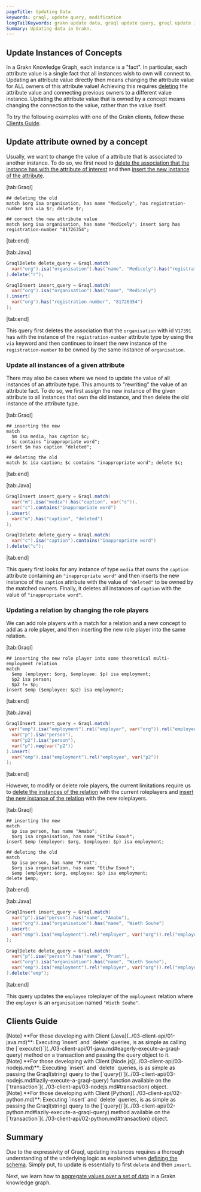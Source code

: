 ```yaml
---
pageTitle: Updating Data
keywords: graql, update query, modification
longTailKeywords: grakn update data, graql update query, graql update instances
Summary: Updating data in Grakn.
---
```


## Update Instances of Concepts

In a Grakn Knowledge Graph, each instance is a "fact". In particular, each attribute value is a single fact that all instances wish to own will connect to. Updating an attribute value directly then means changing the attribute value for ALL owners of this attribute value! Achieving this requires [deleting](../11-query/04-delete-query.md) the attribute value and connecting previous owners to a different value instance. Updating the attribute value that is owned by a concept means changing the connection to the value, rather than the value itself.

To try the following examples with one of the Grakn clients, follow these [Clients Guide](#clients-guide).

## Update attribute owned by a concept
Usually, we want to change the value of a attribute that is associated to another instance. To do so, we first need to [delete the association that the instance has with the attribute of interest](../11-query/04-delete-query.md#delete-associations-with-attributes) and then [insert the new instance of the attribute](../11-query/03-insert-query.md#insert-instances-of-an-attribute-type).

<div class="tabs dark">

[tab:Graql]

```graql
## deleting the old
match $org isa organisation, has name "Medicely", has registration-number $rn via $r; delete $r;

## connect the new attribute value
match $org isa organisation, has name "Medicely"; insert $org has registration-number "81726354";
```
[tab:end]

[tab:Java]
```java
GraqlDelete delete_query = Graql.match(
  var("org").isa("organisation").has("name", "Medicely").has("registration-number", var("rn"), var("r"))
).delete("r");

GraqlInsert insert_query = Graql.match(
  var("org").isa("organisation").has("name", "Medicely")
).insert(
  var("org").has("registration-number", "81726354")
);
```
[tab:end]
</div>

This query first deletes the association that the `organisation` with id `V17391` has with the instance of the `registration-number` attribute type by using the `via` keyword and then continues to insert the new instance of the `registration-number` to be owned by the same instance of `organisation`.


### Update all instances of a given attribute
There may also be cases where we need to update the value of all instances of an attribute type. This amounts to "rewriting" the value of an attribute fact. To do so, we first assign the new instance of the given attribute to all instances that own the old instance, and then delete the old instance of the attribute type.

<div class="tabs dark">

[tab:Graql]
```graql
## inserting the new
match
  $m isa media, has caption $c;
  $c contains "inappropriate word";
insert $m has caption "deleted";

## deleting the old
match $c isa caption; $c contains "inappropriate word"; delete $c;
```
[tab:end]

[tab:Java]
```java
GraqlInsert insert_query = Graql.match(
  var("m").isa("media").has("caption", var("c")),
  var("c").contains("inappropriate word")
).insert(
  var("m").has("caption", "deleted")
);

GraqlDelete delete_query = Graql.match(
  var("c").isa("caption").contains("inappropriate word")
).delete("c");
```
[tab:end]
</div>

This query first looks for any instance of type `media` that owns the `caption` attribute containing an `"inappropriate word"` and then inserts the new instance of the `caption` attribute with the value of `"deleted"` to be owned by the matched owners. Finally, it deletes all instances of `caption` with the value of `"inappropriate word"`.

### Updating a relation by changing the role players
We can add role players with a match for a relation and a new concept to add as a role player, and then inserting the new role player into the same relation.

<div class="tabs dark">

[tab:Graql]
```graql
## inserting the new role player into some theoretical multi-employment relation
match
  $emp (employer: $org, $employee: $p) isa employment;
  $p2 isa person;
  $p2 != $p;
insert $emp ($employee: $p2) isa employment;
```
[tab:end]

[tab:Java]
```java
GraqlInsert insert_query = Graql.match(
 var("emp").isa("employment").rel("employer", var("org")).rel("employee", var("p"))
  var("p").isa("person"),
  var("p2").isa("person"),
  var("p").neq(var("p2"))
).insert(
  var("emp").isa("employment").rel("employee", var("p2"))
);
```
[tab:end]
</div>

However, to modify or delete role players, the current limitations require us to [delete the instances of the relation](../11-query/04-delete-query.md#delete-instances-of-a-relation-type) with the current roleplayers and [insert the new instance of the relation](../11-query/03-insert-query.md#insert-instances-of-a-relation-type) with the new roleplayers.

<div class="tabs dark">

[tab:Graql]
```graql
## inserting the new
match
  $p isa person, has name "Amabo";
  $org isa organisation, has name "Etihw Esouh";
insert $emp (employer: $org, $employee: $p) isa employment;

## deleting the old
match
  $p isa person, has name "Prumt";
  $org isa organisation, has name "Etihw Esouh";
  $emp (employer: $org, employee: $p) isa employment;
delete $emp;
```
[tab:end]

[tab:Java]
```java
GraqlInsert insert_query = Graql.match(
  var("p").isa("person").has("name", "Amabo"),
  var("org").isa("organisation").has("name", "Wieth Souhe")
).insert(
  var("emp").isa("employment").rel("employer", var("org")).rel("employee", var("p"))
);

GraqlDelete delete_query = Graql.match(
  var("p").isa("person").has("name", "Prumt"),
  var("org").isa("organisation").has("name", "Wieth Souhe"),
  var("emp").isa("employment").rel("employer", var("org")).rel("employee", var("p"))
).delete("emp");
```
[tab:end]
</div>

This query updates the `employee` roleplayer of the `employment` relation where the `employer` is an `organisation` named `"Wieth Souhe"`.

## Clients Guide

<div class = "note">
[Note]
**For those developing with Client [Java](../03-client-api/01-java.md)**: Executing `insert` and `delete` queries, is as simple as calling the [`execute()`](../03-client-api/01-java.md#eagerly-execute-a-graql-query) method on a transaction and passing the query object to it.
</div>

<div class = "note">
[Note]
**For those developing with Client [Node.js](../03-client-api/03-nodejs.md)**: Executing `insert` and `delete` queries, is as simple as passing the Graql(string) query to the [`query()`](../03-client-api/03-nodejs.md#lazily-execute-a-graql-query) function available on the [`transaction`](../03-client-api/03-nodejs.md#transaction) object.
</div>

<div class = "note">
[Note]
**For those developing with Client [Python](../03-client-api/02-python.md)**: Executing `insert` and `delete` queries, is as simple as passing the Graql(string) query to the [`query()`](../03-client-api/02-python.md#lazily-execute-a-graql-query) method available on the [`transaction`](../03-client-api/02-python.md#transaction) object.
</div>


## Summary
Due to the expressivity of Graql, updating instances requires a thorough understanding of the underlying logic as explained when [defining the schema](../09-schema/01-concepts.md). Simply put, to update is essentially to first `delete` and then `insert`.

Next, we learn how to [aggregate values over a set of data](../11-query/06-aggregate-query.md) in a Grakn knowledge graph.
